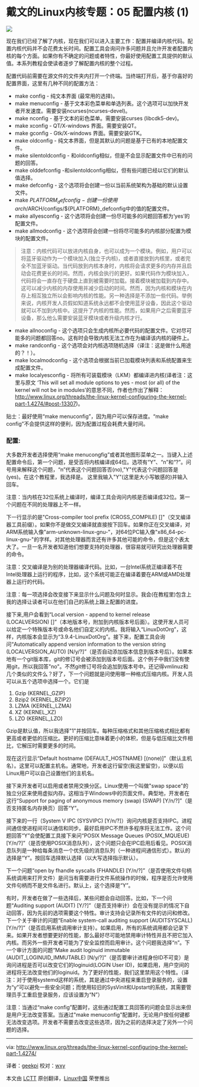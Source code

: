 戴文的Linux内核专题：05 配置内核 (1)
================================================================================

![](http://www.linux.org/attachments/slide-jpg.299/)

现在我们已经了解了内核，现在我们可以进入主要工作：配置并编译内核代码。配置内核代码并不会花费太长时间。配置工具会询问许多问题并且允许开发者配置内核的每个方面。如果你有不确定的问题或者特性，你最好使用配置工具提供的默认值。本系列教程会使读者逐步了解配置内核的整个过程。

配置代码前需要在源文件的文件夹内打开一个终端。当终端打开后，基于你喜好的配置界面，这里有几种不同的配置方法：

- make config - 纯文本界面 (最常用的选择)。
- make menuconfig - 基于文本彩色菜单和单选列表。这个选项可以加快开发者开发速度。需要安装ncurses(ncurses-devel)。
- make nconfig - 基于文本的彩色菜单。需要安装curses (libcdk5-dev)。
- make xconfig - QT/X-windows 界面。需要安装QT。 
- make gconfig - Gtk/X-windows 界面。需要安装GTK。
- make oldconfig - 纯文本界面，但是其默认的问题是基于已有的本地配置文件。
- make silentoldconfig - 和oldconfig相似，但是不会显示配置文件中已有的问题的回答。
- make olddefconfig -和silentoldconfig相似，但有些问题已经以它们的默认值选择。
- make defconfig - 这个选项将会创建一份以当前系统架构为基础的默认设置文件。
- make ${PLATFORM}_defconfig -  创建一份使用arch/$ARCH/configs/${PLATFORM}_defconfig中的值的配置文件。
- make allyesconfig - 这个选项将会创建一份尽可能多的问题回答都为‘yes’的配置文件。
- make allmodconfig - 这个选项将会创建一份将尽可能多的内核部分配置为模块的配置文件。

> 注意：内核代码可以放进内核自身，也可以成为一个模块。例如，用户可以将蓝牙驱动作为一个模块加入(独立于内核)，或者直接放到内核里，或者完全不加蓝牙驱动。当代码放到内核本身时，内核将会请求更多的内存并且启动会花费更长的时间。然而，内核会执行的更好。如果代码作为模块加入，代码将会一直存在于硬盘上直到被需要时加载。接着模块被加载到内存中。这可以减少内核的内存使用并减少启动的时间。然而，因为内核和模块在内存上相互独立所以会影响内核的性能。另一种选择是不添加一些代码。举例来说，内核开发人员假如知道系统永远都不会使用蓝牙设备，因此这个驱动就可以不加到内核中。这提升了内核的性能。然而，如果用户之后需要蓝牙设备，那么他么需要安装蓝牙模块或者升级内核才行。

- make allnoconfig - 这个选项只会生成内核所必要代码的配置文件。它对尽可能多的问题都回答no。这有时会导致内核无法工作在为编译该内核的硬件上。
- make randconfig - 这个选项会对内核选项随机选择（译注：这是做什么用途的？！）。
- make localmodconfig - 这个选项会根据当前已加载模块列表和系统配置来生成配置文件。
- make localyesconfig - 将所有可装载模块（LKM）都编译进内核(译者注：这里与原文 ‘This will set all module options to yes - most (or all) of the kernel will not be in modules’的意思不同，作者也作出了解释：http://www.linux.org/threads/the-linux-kernel-configuring-the-kernel-part-1.4274/#post-13307)。

贴士：最好使用“make menuconfig”，因为用户可以保存进度。“make config”不会提供这样的便利，因为配置过程会耗费大量时间。

### 配置: ###

大多数开发者选择使用“make menucongfig”或者其他图形菜单之一。当键入上述配置命令后，第一个问题，是受否将内核编译成64位。选项有“Y”、“n”和“?”。问号用来解释这个问题，“n”代表这个问题回答否(no),"Y"代表这个问题回答是(yes)。在这个教程里，我选择是。 这里我输入"Y"(这里是大小写敏感的)并输入回车。

注意：当内核在32位系统上编译时，编译工具会询问内核是否编译成32位。第一个问题在不同的处理器上不一样。

下一行显示的是"Cross-compiler tool prefix (CROSS\_COMPILE) []"（交叉编译器工具前缀）。如果你不是做交叉编译就直接按下回车。如果你正在交叉编译，对ARM系统输入像"arm-unknown-linux-gnu-"，对64位PC输入像"x86_64-pc-linux-gnu-"的字样。对其他处理器而言还有许多其他可能的命令，但是这个表太大了。一旦一名开发者知道他们想要支持的处理器，很容易就可研究出处理器需要的命令。

注意：交叉编译是为别的处理器编译代码。比如，一台Intel系统正编译着不在Intel处理器上运行的程序，比如，这个系统可能正在编译着要在ARM或AMD处理器上运行的代码。

注意：每一项选择会改变接下来显示什么问题及何时显示。我会(在教程里)包含上我的选择让读者可以在他们自己的系统上跟上配置的进度。

接下来,用户会看到“Local version - append to kernel release (LOCALVERSION) []”（本地版本号，附加到内核版本号后面）。这使开发人员可以给定一个特殊版本号或命名他们自定义的内核。我将输入“LinuxDotOrg”，这样，内核版本会显示为“3.9.4-LinuxDotOrg”。接下来，配置工具会询问“Automatically append version information to the version string (LOCALVERSION_AUTO) [N/y/?]”（是否自动添加版本信息到版本号后）。如果本地有一个git版本库，git的修订号会被添加到版本号后面。这个例子中我们没有使用git，所以我回答"no"。不然git修订号将会追加到版本号中。还记得vmlinuz和几个类似的文件么？好了，下一个问题就是问使用哪一种格式压缩内核。开发人员可以从五个选项中选择一个。它们是

1. Gzip (KERNEL_GZIP)
2. Bzip2 (KERNEL_BZIP2)
3. LZMA (KERNEL_LZMA)
4. XZ (KERNEL_XZ)
5. LZO (KERNEL_LZO)

Gzip是默认值，所以我选择"1"并按回车。每种压缩格式和其他压缩格式相比都有更高或者更低的压缩比。更好的压缩比意味着更小的体积，但是与低压缩比文件相比，它解压时需要更多的时间。

现在这行显示“Default hostname (DEFAULT_HOSTNAME) [(none)]”（默认主机名）。这里可以配置主机名。通常地，开发者这行留空(我这里留空)，以便以后Linux用户可以自己设置他们的主机名。

接下来开发者可以启用或者禁用交换分区。Linux使用一个叫做"swap space"的独立分区来使用虚拟内存。这相当于Windows中的页面文件。典型地，开发者在这行“Support for paging of anonymous memory (swap) (SWAP) [Y/n/?]”（是否支持匿名内存换页）回答“Y”。

接下来的一行（System V IPC (SYSVIPC) [Y/n/?]）询问内核是否支持IPC。进程间通信使进程间可以通信和同步。最好启用IPC不然许多程序将无法工作。这个问题回答“Y”会使配置工具接下来问“POSIX Message Queues (POSIX_MQUEUE) [Y/n/?]”（是否使用POSIX消息队列），这个问题只会在IPC启用后看见。POSIX消息队列是一种给每条消息一个优先级的消息队列（一种进程间通信形式）。默认的选择是“Y”。按回车选择默认选择（以大写选择指示默认）。

下一个问题“open by fhandle syscalls (FHANDLE) [Y/n/?]”（是否使用文件句柄系统调用来打开文件）是问当有需要进行文件系统操作的时候，程序是否允许使用文件句柄而不是文件名进行。默认上，这个选择是“Y”。

有时，开发者在做了一些选择后，某些问题会自动回答。比如，下一个问题“Auditing support (AUDIT) [Y/?]”（是否支持审计）会在没有提示的情况下自动回答，因为先前的选项需要这个特性。审计支持会记录所有文件的访问和修改。下一个关于审计的问题“Enable system-call auditing support (AUDITSYSCALL) [Y/n/?]”（是否启用系统调用审计支持）。如果启用，所有的系统调用都会记录下来。如果开发者想要更好的性能，那么最好尽可能地禁用审计特性并且不把它加入内核。而另外一些开发者可能为了安全监控而启用审计。这个问题我选择“n”。下一个审计方面的问题“Make audit loginuid immutable (AUDIT_LOGINUID_IMMUTABLE) [N/y/?]”（是否要审计进程身份ID不可变）是询问进程是否可以改变它们的loginuid(LOGIN User ID)，如果启用，用户空间的进程将无法改变他们的loginuid。为了更好的性能，我们这里禁用这个特性。（译注：对于使用systemd这样的系统，其是通过中央进程来重启登录服务的，设置为“y”可以避免一些安全问题；而使用较旧的SysVinit和Upstart的系统，其需要管理员手工重启登录服务，应该设置为“N”）

注意：当通过“make config”配置时，这些通过配置工具回答的问题会显示出来但是用户无法改变答案。当通过"make menuconfig"配置时，无论用户按任何键都无法改变选项。开发者不需要去改变这些选项，因为之前的选择决定了另外一个问题的选择。

--------------------------------------------------------------------------------

via: http://www.linux.org/threads/the-linux-kernel-configuring-the-kernel-part-1.4274/

译者：[geekpi](https://github.com/geekpi) 校对：[wxy](https://github.com/wxy)

本文由 [LCTT](https://github.com/LCTT/TranslateProject) 原创翻译，[Linux中国](http://linux.cn/) 荣誉推出
